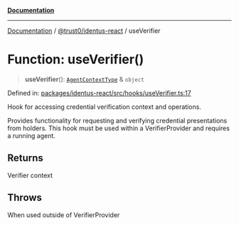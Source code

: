 [**Documentation**](../../../README.md)

***

[Documentation](../../../README.md) / [@trust0/identus-react](../README.md) / useVerifier

# Function: useVerifier()

> **useVerifier**(): [`AgentContextType`](../type-aliases/AgentContextType.md) & `object`

Defined in: [packages/identus-react/src/hooks/useVerifier.ts:17](https://github.com/trust0-project/identus/blob/bd50cf7a99c0ec6206c3be7a66555e7c3a13e55d/packages/identus-react/src/hooks/useVerifier.ts#L17)

Hook for accessing credential verification context and operations.

Provides functionality for requesting and verifying credential presentations
from holders. This hook must be used within a VerifierProvider and requires a running agent.

## Returns

Verifier context

## Throws

When used outside of VerifierProvider
